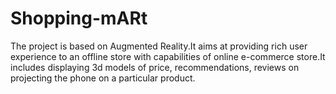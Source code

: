 # Shopping-mARt
The project is based on Augmented Reality.It aims at providing rich user experience to an offline store with capabilities of online e-commerce store.It includes displaying 3d models of price, recommendations, reviews on projecting the phone on a particular product.
